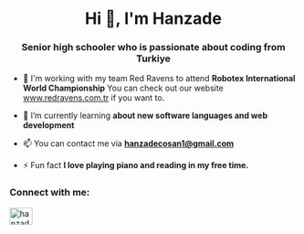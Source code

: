 

<h1 align="center">Hi 👋, I'm Hanzade</h1>
<h3 align="center">Senior high schooler who is passionate about coding from Turkiye</h3>


- 🔭 I'm working with my team Red Ravens to attend **Robotex International World Championship**
  You can check out our website www.redravens.com.tr if you want to.

- 🌱 I’m currently learning **about new software languages and web development**

- 📫 You can contact me via **hanzadecosan1@gmail.com**

- ⚡ Fun fact **I love playing piano and reading in my free time.**
  

<h3 align="left">Connect with me:</h3>
<p align="left">
<a href="https://linkedin.com/in/hanzade-coşan22" target="blank"><img align="center" src="https://raw.githubusercontent.com/rahuldkjain/github-profile-readme-generator/master/src/images/icons/Social/linked-in-alt.svg" alt="hanzade-coşan22" height="30" width="40" /></a>
</p>


